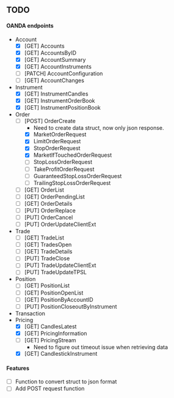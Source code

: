 
## TODO

#### OANDA endpoints

- Account
    - [x] [GET] Accounts
    - [x] [GET] AccountsByID
    - [x] [GET] AccountSummary
    - [x] [GET] AccountInstruments
    - [ ] [PATCH] AccountConfiguration
    - [ ] [GET] AccountChanges
- Instrument
    - [x] [GET] InstrumentCandles
    - [x] [GET] InstrumentOrderBook
    - [x] [GET] InstrumentPositionBook
- Order
    - [ ] [POST] OrderCreate
        - Need to create data struct, now only json response.
        - [X] MarketOrderRequest
        - [X] LimitOrderRequest
        - [X] StopOrderRequest
        - [X] MarketIfTouchedOrderRequest
        - [ ] StopLossOrderRequest
        - [ ] TakeProfitOrderRequest
        - [ ] GuaranteedStopLossOrderRequest
        - [ ] TrailingStopLossOrderRequest
    - [ ] [GET] OrderList
    - [ ] [GET] OrderPendingList
    - [ ] [GET] OrderDetails
    - [ ] [PUT] OrderReplace
    - [ ] [PUT] OrderCancel
    - [ ] [PUT] OrderUpdateClientExt
- Trade
    - [ ] [GET] TradeList
    - [ ] [GET] TradesOpen
    - [ ] [GET] TradeDetails
    - [ ] [PUT] TradeClose
    - [ ] [PUT] TradeUpdateClientExt
    - [ ] [PUT] TradeUpdateTPSL
- Position
    - [ ] [GET] PositionList
    - [ ] [GET] PositionOpenList
    - [ ] [GET] PositionByAccountID
    - [ ] [PUT] PositionCloseoutByInstrument
- Transaction
- Pricing
    - [x] [GET] CandlesLatest
    - [x] [GET] PricingInformation
    - [ ] [GET] PricingStream
        - Need to figure out timeout issue when retrieving data
    - [x] [GET] CandlestickInstrument

#### Features

- [ ] Function to convert struct to json format
- [ ] Add POST request function
